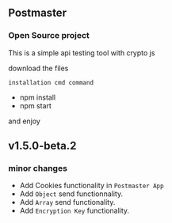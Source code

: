 ## Postmaster

### Open Source project 
This is a simple api testing tool with crypto js

download the files

`installation cmd command`
* npm install
* npm start

and enjoy

## v1.5.0-beta.2
### minor changes
* Add Cookies functionality in `Postmaster App`
* Add `Object` send functionnality.
* Add `Array` send functionality.
* Add `Encryption Key` functionality.
